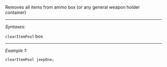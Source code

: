 Removes all items from ammo box (or any general weapon holder container)


---
*Syntaxes:*

`clearItemPool` box

---
*Example 1:*

```sqf
clearItemPool jeepOne;
```